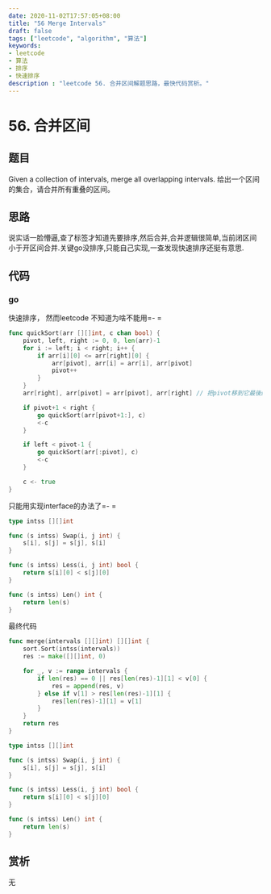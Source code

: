 ```yaml
---
date: 2020-11-02T17:57:05+08:00
title: "56 Merge Intervals"
draft: false
tags: ["leetcode", "algorithm", "算法"]
keywords:
- leetcode
- 算法
- 排序
- 快速排序
description : "leetcode 56. 合并区间解题思路，最快代码赏析。"
---
```


# 56. 合并区间

## 题目
Given a collection of intervals, merge all overlapping intervals.
给出一个区间的集合，请合并所有重叠的区间。

## 思路
说实话一脸懵逼,查了标签才知道先要排序,然后合并,合并逻辑很简单,当前闭区间小于开区间合并.关键go没排序,只能自己实现,一查发现快速排序还挺有意思.

## 代码
### go
快速排序， 然而leetcode 不知道为啥不能用=- =
```go
func quickSort(arr [][]int, c chan bool) {
	pivot, left, right := 0, 0, len(arr)-1
	for i := left; i < right; i++ {
		if arr[i][0] <= arr[right][0] {
			arr[pivot], arr[i] = arr[i], arr[pivot]
			pivot++
		}
	}
	arr[right], arr[pivot] = arr[pivot], arr[right] // 把pivot移到它最後的地方

	if pivot+1 < right {
		go quickSort(arr[pivot+1:], c)
		<-c
	}

	if left < pivot-1 {
		go quickSort(arr[:pivot], c)
		<-c
	}

	c <- true
}
```
只能用实现interface的办法了=- =
```go
type intss [][]int

func (s intss) Swap(i, j int) {
	s[i], s[j] = s[j], s[i]
}

func (s intss) Less(i, j int) bool {
	return s[i][0] < s[j][0]
}

func (s intss) Len() int {
	return len(s)
}

```

最终代码
```go
func merge(intervals [][]int) [][]int {
	sort.Sort(intss(intervals))
	res := make([][]int, 0)

	for _, v := range intervals {
		if len(res) == 0 || res[len(res)-1][1] < v[0] {
			res = append(res, v)
		} else if v[1] > res[len(res)-1][1] {
			res[len(res)-1][1] = v[1]
		}
	}
	return res
}

type intss [][]int

func (s intss) Swap(i, j int) {
	s[i], s[j] = s[j], s[i]
}

func (s intss) Less(i, j int) bool {
	return s[i][0] < s[j][0]
}

func (s intss) Len() int {
	return len(s)
}
```

## 赏析
无